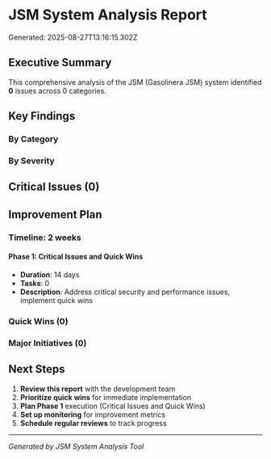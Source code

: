 # JSM System Analysis Report

Generated: 2025-08-27T13:16:15.302Z

## Executive Summary

This comprehensive analysis of the JSM (Gasolinera JSM) system identified **0** issues across 0 categories.

## Key Findings

### By Category


### By Severity


## Critical Issues (0)



## Improvement Plan

### Timeline: 2 weeks


#### Phase 1: Critical Issues and Quick Wins
- **Duration**: 14 days
- **Tasks**: 0
- **Description**: Address critical security and performance issues, implement quick wins


### Quick Wins (0)



### Major Initiatives (0)



## Next Steps

1. **Review this report** with the development team
2. **Prioritize quick wins** for immediate implementation
3. **Plan Phase 1** execution (Critical Issues and Quick Wins)
4. **Set up monitoring** for improvement metrics
5. **Schedule regular reviews** to track progress

---
*Generated by JSM System Analysis Tool*
